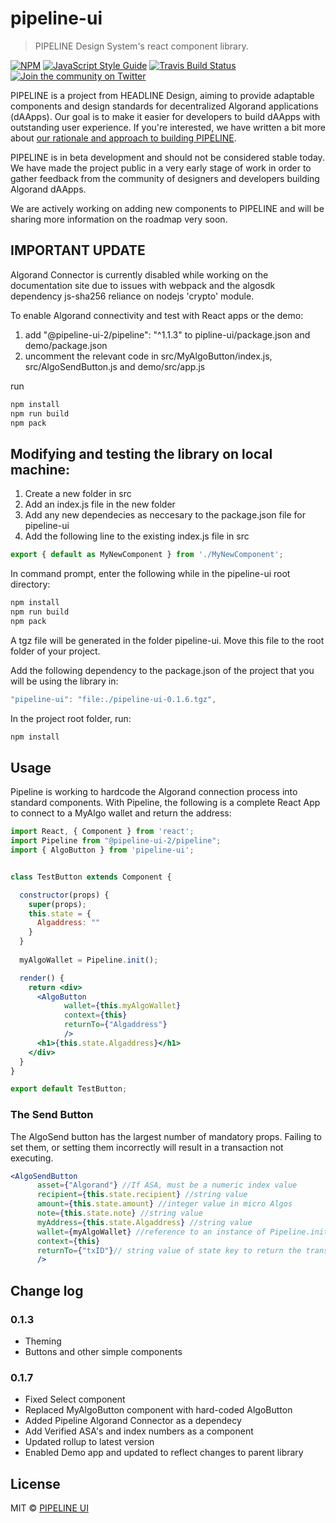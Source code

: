 # pipeline-ui

> PIPELINE Design System&#x27;s react component library.

[![NPM](https://img.shields.io/npm/v/pipeline-ui.svg)](https://www.npmjs.com/package/pipeline-ui)
[![JavaScript Style Guide](https://img.shields.io/badge/code_style-standard-brightgreen.svg)](https://standardjs.com)
[![Travis Build Status](https://travis-ci.com/headline-design/pipeline-ui.svg?branch=master)](https://travis-ci.com/headline-design/pipeline-ui)
[![Join the community on Twitter](https://twitter.com)](https://twitter.com/headline_crypto)

PIPELINE is a project from HEADLINE Design, aiming to provide adaptable components and design standards for decentralized Algorand applications (dAApps). Our goal is to make it easier for developers to build dAApps with outstanding user experience. If you're interested, we have written a bit more about [our rationale and approach to building PIPELINE](https://www.reddit.com/r/HEADLINECrypto).

PIPELINE is in beta development and should not be considered stable today. We have made the project public in a very early stage of work in order to gather feedback from the community of designers and developers building Algorand dAApps.

We are actively working on adding new components to PIPELINE and will be sharing more information on the roadmap very soon.

## IMPORTANT UPDATE
Algorand Connector is currently disabled while working on the documentation site due to issues with webpack and the algosdk dependency js-sha256 reliance on nodejs 'crypto' module. 

To enable Algorand connectivity and test with React apps or the demo:

1. add "@pipeline-ui-2/pipeline": "^1.1.3" to pipline-ui/package.json and demo/package.json
2. uncomment the relevant code in src/MyAlgoButton/index.js, src/AlgoSendButton.js and demo/src/app.js

run

```bash
npm install
npm run build
npm pack
```

## Modifying and testing the library on local machine:
1. Create a new folder in src
2. Add an index.js file in the new folder
3. Add any new dependecies as neccesary to the package.json file for pipeline-ui
4. Add the following line to the existing index.js file in src
```jsx
export { default as MyNewComponent } from './MyNewComponent';
```
In command prompt, enter the following while in the pipeline-ui root directory: 

```bash cd pipeline-ui
npm install
npm run build
npm pack
```

A tgz file will be generated in the folder pipeline-ui. Move this file to the root folder of your project. 

Add the following dependency to the package.json of the project that you will be using the library in:

```jsx
"pipeline-ui": "file:./pipeline-ui-0.1.6.tgz",
```

In the project root folder, run: 
```bash 
npm install
```

## Usage

Pipeline is working to hardcode the Algorand connection process into standard components. With Pipeline, the following is a complete React App to connect to a MyAlgo wallet and return the address:

```jsx
import React, { Component } from 'react';
import Pipeline from "@pipeline-ui-2/pipeline";
import { AlgoButton } from 'pipeline-ui';


class TestButton extends Component {

  constructor(props) {
    super(props);
    this.state = {
      Algaddress: ""
    }
  }
  
  myAlgoWallet = Pipeline.init();

  render() {
    return <div>
      <AlgoButton 
            wallet={this.myAlgoWallet} 
            context={this} 
            returnTo={"Algaddress"} 
            />
      <h1>{this.state.Algaddress}</h1>
    </div>
  }
}

export default TestButton;
```

### The Send Button
The AlgoSend button has the largest number of mandatory props. Failing to set them, or setting them incorrectly will result in a transaction not executing.

```jsx
<AlgoSendButton
      asset={"Algorand"} //If ASA, must be a numeric index value
      recipient={this.state.recipient} //string value
      amount={this.state.amount} //integer value in micro Algos
      note={this.state.note} //string value
      myAddress={this.state.Algaddress} //string value
      wallet={myAlgoWallet} //reference to an instance of Pipeline.init(); that is called once when the app is initialized
      context={this}
      returnTo={"txID"}// string value of state key to return the transaction id
      />
```

## Change log

### 0.1.3

- Theming
- Buttons and other simple components

### 0.1.7

- Fixed Select component
- Replaced MyAlgoButton component with hard-coded AlgoButton
- Added Pipeline Algorand Connector as a dependecy
- Add Verified ASA's and index numbers as a component
- Updated rollup to latest version
- Enabled Demo app and updated to reflect changes to parent library

## License

MIT © [PIPELINE UI](https://github.com/headline-design/pipeline-ui)
